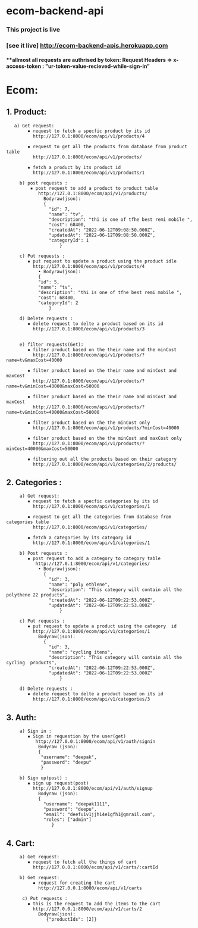 # ecom-backend-api
### This project is live 
### [see it live] http://ecom-backend-apis.herokuapp.com 



#### **allmost all requests are authrised by token: Request Headers => x-access-token : "ur-token-value-recieved-while-sign-in"

# Ecom:

## 1. Product:
     
       a) Get request:
            ▪ request to fetch a specfic product by its id
              http://127.0.1:8000/ecom/api/v1/products/4
              
            ▪ request to get all the products from database from product table
              http://127.0.1:8000/ecom/api/v1/products/
       
            ▪ fetch a product by its product id
              http://127.0.1:8000/ecom/api/v1/products/1
              
         b) post requests :
             ▪ post request to add a product to product table
                http://127.0.1:8000/ecom/api/v1/products/
                  Bodyraw(json):
                  {
                    "id": 7,
                    "name": "tv",
                    "description": "thi is one of tfhe best remi mobile ",
                    "cost": 68400,
                    "createdAt": "2022-06-12T09:08:50.000Z",
                    "updatedAt": "2022-06-12T09:08:50.000Z",
                    "categoryId": 1
                        }
                      
         c) Put requests :
            ▪ put request to update a product using the product idle
              http://127.0.1:8000/ecom/api/v1/products/4
                • Bodyraw(json):
               	{
        		"id": 5,
        		"name": "tv",
         		"description": "thi is one of tfhe best remi mobile ",
         		"cost": 68400,
         		"categoryId": 2
                    }
            
         d) Delete requests :
            ▪ delete request to delte a product based on its id
              http://127.0.1:8000/ecom/api/v1/products/3


         e) filter requests(Get):
            ▪ filter product based on the their name and the minCost
              http://127.0.1:8000/ecom/api/v1/products/?name=tv&maxCost=40000
       
            ▪ filter product based on the their name and minCost and maxCost
              http://127.0.1:8000/ecom/api/v1/products/? name=tv&minCost=40000&maxCost=50000
              
            ▪ filter product based on the their name and minCost and maxCost
              http://127.0.1:8000/ecom/api/v1/products/?name=tv&minCost=40000&maxCost=50000
              
            ▪ filter product based on the the minCost only
              http://127.0.1:8000/ecom/api/v1/products/?minCost=40000
              
            ▪ filter product based on the the minCost and maxCost only
              http://127.0.1:8000/ecom/api/v1/products/?minCost=40000&maxCost=50000
              
            ▪ filtering out all the products based on their category
              http://127.0.1:8000/ecom/api/v1/categories/2/products/


## 2. Categories :
         a) Get request:
            ▪ request to fetch a specfic categories by its id
              http://127.0.1:8000/ecom/api/v1/categories/1
              
            ▪ request to get all the categories from database from categories table
              http://127.0.1:8000/ecom/api/v1/categories/
       
            ▪ fetch a categories by its category id
              http://127.0.1:8000/ecom/api/v1/categories/1
              
         b) Post requests :
            ▪ post request to add a category to category table
               http://127.0.1:8000/ecom/api/v1/categories/
                • Bodyraw(json):
                  {
                    "id": 3,
                    "name": "poly ethlene",
                    "description": "This category will contain all the polythene 22 products",
                    "createdAt": "2022-06-12T09:22:53.000Z",
                    "updatedAt": "2022-06-12T09:22:53.000Z"
                        }
                          
         c) Put requests :
            ▪ put request to update a product using the category  id
              http://127.0.1:8000/ecom/api/v1/categories/1
                Bodyraw(json):
                  {
                    "id": 3,
                    "name": "cycling itens",
                    "description": "This category will contain all the cycling  products",
                    "createdAt": "2022-06-12T09:22:53.000Z",
                    "updatedAt": "2022-06-12T09:22:53.000Z"
                        }
                      
         d) Delete requests :
            ▪ delete request to delte a product based on its id
              http://127.0.1:8000/ecom/api/v1/categories/3

              
## 3. Auth:
         a) Sign in :
            ▪ Sign in requestion by the user(get)
               http://127.0.0.1:8000/ecom/api/v1/auth/signin
                Bodyraw (json):
                {
        	     "username": "deepak",
         	     "password": "deepu"
                 }
                  
         b) Sign up(post) :
            ▪ sign up request(post) 
              http://127.0.0.1:8000/ecom/api/v1/auth/signup
                Bodyraw (json):
                {
                  "username": "deepak1111",
                  "password": "deepu",
                  "email": "deefu1v1jjh14e1gfh1@gmrail.com",
                  "roles": ["admin"]
                     }
## 4. Cart:
         a) Get request:
            ▪ request to fetch all the things of cart
              http://127.0.0.1:8000/ecom/api/v1/carts/:cartId
              
         b)	Get request:
              ▪ request for creating the cart
                http://127.0.0.1:8000/ecom/api/v1/carts
              
          c) Put requests :
            ▪ this is the request to add the items to the cart
              http://127.0.0.1:8000/ecom/api/v1/carts/2
                Bodyraw(json):
                   {"productIds": [2]}
                  
              
           
                  
              



      
 
